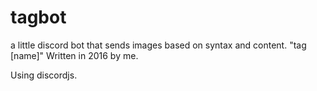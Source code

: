 # tagbot
a little discord bot that sends images based on syntax and content. "tag [name]"
Written in 2016 by me. 

Using discordjs. 
